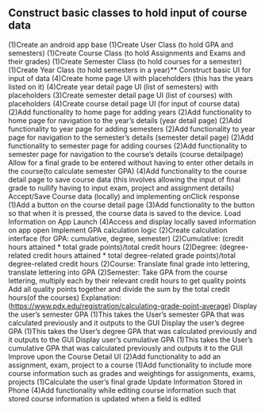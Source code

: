 ## Construct basic classes to hold input of course data
(1)Create an android app base
(1)Create User Class (to hold GPA and semesters)
(1)Create Course Class (to hold Assignments and Exams and their grades)
(1)Create Semester Class (to hold courses for a semester)
(1)Create Year Class (to hold semesters in a year)**
Construct basic UI for input of  data
(4)Create home page UI with placeholders (this has the years listed on it)
(4)Create year detail page UI (list of semesters) with placeholders
(3)Create semester detail page UI (list of courses) with placeholders
(4)Create course detail page UI (for input of course data)
(2)Add functionality to home page for adding years
(2)Add functionality to home page for navigation to the year’s details (year detail page)
(2)Add functionality to year page for adding semesters
(2)Add functionality to year page for navigation to the semester’s details (semester detail page)
(2)Add functionality to semester page for adding courses
(2)Add functionality to semester page for navigation to the course’s details (course detailpage)
Allow for a final grade to be entered without having to enter other details in the course(to calculate semester GPA)
(4)Add functionality to the course detail page to save course data (this involves allowing the input of final grade to nullify having to input exam, project and assignment details)
Accept/Save Course data (locally) and implementing onClick response  
(1)Add a button on the course detail page
(3)Add functionality to the button so that when it is pressed, the course data is saved to the device.
Load Information on App Launch
(4)Access and display locally saved information on app open
Implement GPA calculation logic
(2)Create calculation interface (for GPA: cumulative, degree, semester)
(2)Cumulative: (credit hours attained * total grade points)/total credit hours
(2)Degree: (degree-related credit hours attained * total degree-related grade points)/total degree-related credit hours
(2)Course: Translate final grade into lettering, translate lettering into GPA
(2)Semester: 	Take GPA from the course lettering, multiply each by their relevant credit hours to get quality points
		Add all quality points together and divide the sum by the total credit hours(of the courses)
Explanation: (https://www.pdx.edu/registration/calculating-grade-point-average)
Display the user’s semester GPA
(1)This takes the User’s semester GPA that was calculated previously and it outputs to the GUI 
Display the user’s degree GPA
(1)This takes the User’s degree GPA that was calculated previously and it outputs to the GUI
Display user’s cumulative GPA
(1)This takes the User’s cumulative GPA that was calculated previously and outputs it to the GUI
Improve upon the Course Detail UI 
(2)Add functionality to add an assignment, exam, project to a course
(1)Add functionality to include more course information such as grades and weightings for assignments, exams, projects
(1)Calculate the user’s final grade
Update Information Stored in Phone
(4)Add functionality while editing course information such that stored course information is updated when a field is edited
